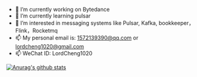 - 🔭 I’m currently working on Bytedance
- 🌱 I’m currently learning pulsar
- 👯 I’m interested in messaging systems like Pulsar, Kafka, bookkeeper，Flink，Rocketmq
- 📫 My personal email is: 1572139390@qq.com or lordcheng1020@gmail.com
- 📫 WeChat ID: LordCheng1020


[![Anurag's github stats](https://github-readme-stats.vercel.app/api?username=lordcheng10 "![Anurag's github stats")](https://github.com/lordcheng10/github-readme-stats)
